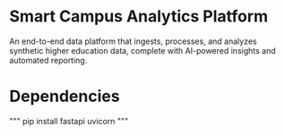 # Smart Campus Analytics Platform


An end-to-end data platform that ingests, processes, and analyzes synthetic higher education data, complete with AI-powered insights and automated reporting.


# Dependencies

"""
pip install fastapi uvicorn
"""
